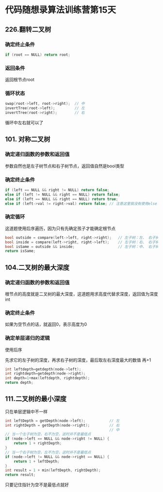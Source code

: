 # 代码随想录算法训练营第15天

## 226.翻转二叉树

### 确定终止条件

```cpp
if (root == NULL) return root;
```

### 返回条件

返回根节点root

### 循环状态

```cpp
swap(root->left, root->right);  // 中
invertTree(root->left);         // 左
invertTree(root->right);        // 右
```

循环中左右就可以了

## 101. 对称二叉树

### 确定递归函数的参数和返回值

参数自然也是左子树节点和右子树节点，返回值自然是bool类型

### 确定终止条件

```cpp
if (left == NULL && right != NULL) return false;
else if (left != NULL && right == NULL) return false;
else if (left == NULL && right == NULL) return true;
else if (left->val != right->val) return false; // 注意这里我没有使用else
```

### 确定循环

这道题使用后序遍历，因为只有先确定孩子才能确定根节点

```cpp
bool outside = compare(left->left, right->right);   // 左子树：左、 右子树：右
bool inside = compare(left->right, right->left);    // 左子树：右、 右子树：左
bool isSame = outside && inside;                    // 左子树：中、 右子树：中 （逻辑处理）
return isSame;
```

## 104.二叉树的最大深度

### 确定递归函数的参数和返回值

根节点的高度就是二叉树的最大深度，这道题用求高度代替求深度，返回值为深度int

### 确定终止条件

如果为空节点的话，就返回0，表示高度为0

### 确定单层递归的逻辑

使用后序

先求它的左子树的深度，再求右子树的深度，最后取左右深度最大的数值 再+1 

```cpp
int leftdepth=getdepth(node->left);
int rightdepth=getdepth(node->right);
int depth=1+max(leftdepth, rightdepth);
return depth;
```

## 111.二叉树的最小深度

只在单层逻辑中不一样

```cpp
int leftDepth = getDepth(node->left);           // 左
int rightDepth = getDepth(node->right);         // 右
                                                // 中
// 当一个左子树为空，右不为空，这时并不是最低点
if (node->left == NULL && node->right != NULL) { 
    return 1 + rightDepth;
}   
// 当一个右子树为空，左不为空，这时并不是最低点
if (node->left != NULL && node->right == NULL) { 
    return 1 + leftDepth;
}
int result = 1 + min(leftDepth, rightDepth);
return result;
```

只要记住指针为空不是最低点就好
